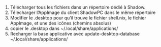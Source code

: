 1. Télécharger tous les fichiers dans un répertoire dédié à Shadow.
2. Télécharger l’AppImage du client ShadowPC dans le même répertoire
3. Modifier le .desktop pour qu’il trouve le fichier shell.nix, le fichier AppImage, et une des icônes (chemins absolus)
4. copier le .desktop dans ~/.local/share/applications/
5. Recharger la base applicative avec update-desktop-database ~/.local/share/applications/
